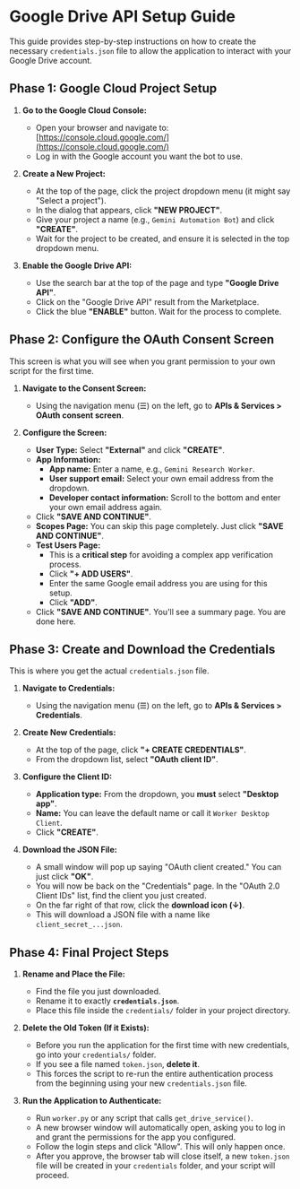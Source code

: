 # Google Drive API Setup Guide

This guide provides step-by-step instructions on how to create the necessary `credentials.json` file to allow the application to interact with your Google Drive account.

## Phase 1: Google Cloud Project Setup

1.  **Go to the Google Cloud Console:**
    * Open your browser and navigate to: [https://console.cloud.google.com/](https://console.cloud.google.com/)
    * Log in with the Google account you want the bot to use.

2.  **Create a New Project:**
    * At the top of the page, click the project dropdown menu (it might say "Select a project").
    * In the dialog that appears, click **"NEW PROJECT"**.
    * Give your project a name (e.g., `Gemini Automation Bot`) and click **"CREATE"**.
    * Wait for the project to be created, and ensure it is selected in the top dropdown menu.

3.  **Enable the Google Drive API:**
    * Use the search bar at the top of the page and type **"Google Drive API"**.
    * Click on the "Google Drive API" result from the Marketplace.
    * Click the blue **"ENABLE"** button. Wait for the process to complete.

## Phase 2: Configure the OAuth Consent Screen

This screen is what you will see when you grant permission to your own script for the first time.

1.  **Navigate to the Consent Screen:**
    * Using the navigation menu (☰) on the left, go to **APIs & Services > OAuth consent screen**.

2.  **Configure the Screen:**
    * **User Type:** Select **"External"** and click **"CREATE"**.
    * **App Information:**
        * **App name:** Enter a name, e.g., `Gemini Research Worker`.
        * **User support email:** Select your own email address from the dropdown.
        * **Developer contact information:** Scroll to the bottom and enter your own email address again.
    * Click **"SAVE AND CONTINUE"**.
    * **Scopes Page:** You can skip this page completely. Just click **"SAVE AND CONTINUE"**.
    * **Test Users Page:**
        * This is a **critical step** for avoiding a complex app verification process.
        * Click **"+ ADD USERS"**.
        * Enter the same Google email address you are using for this setup.
        * Click **"ADD"**.
    * Click **"SAVE AND CONTINUE"**. You'll see a summary page. You are done here.

## Phase 3: Create and Download the Credentials

This is where you get the actual `credentials.json` file.

1.  **Navigate to Credentials:**
    * Using the navigation menu (☰) on the left, go to **APIs & Services > Credentials**.

2.  **Create New Credentials:**
    * At the top of the page, click **"+ CREATE CREDENTIALS"**.
    * From the dropdown list, select **"OAuth client ID"**.

3.  **Configure the Client ID:**
    * **Application type:** From the dropdown, you **must** select **"Desktop app"**.
    * **Name:** You can leave the default name or call it `Worker Desktop Client`.
    * Click **"CREATE"**.

4.  **Download the JSON File:**
    * A small window will pop up saying "OAuth client created." You can just click **"OK"**.
    * You will now be back on the "Credentials" page. In the "OAuth 2.0 Client IDs" list, find the client you just created.
    * On the far right of that row, click the **download icon (↓)**.
    * This will download a JSON file with a name like `client_secret_...json`.

## Phase 4: Final Project Steps

1.  **Rename and Place the File:**
    * Find the file you just downloaded.
    * Rename it to exactly **`credentials.json`**.
    * Place this file inside the `credentials/` folder in your project directory.

2.  **Delete the Old Token (If it Exists):**
    * Before you run the application for the first time with new credentials, go into your `credentials/` folder.
    * If you see a file named `token.json`, **delete it**.
    * This forces the script to re-run the entire authentication process from the beginning using your new `credentials.json` file.

3.  **Run the Application to Authenticate:**
    * Run `worker.py` or any script that calls `get_drive_service()`.
    * A new browser window will automatically open, asking you to log in and grant the permissions for the app you configured.
    * Follow the login steps and click "Allow". This will only happen once.
    * After you approve, the browser tab will close itself, a new `token.json` file will be created in your `credentials` folder, and your script will proceed.